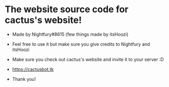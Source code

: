 # The website source code for cactus's website! 

* Made by Nightfury#8615 (few things made by itsHoozi)

* Feel free to use it but make sure you give credits to Nightfury and itsHoozi

* Make sure you check out cactus's website and invite it to your server :D

* https://cactusbot.tk

* Thank you!

